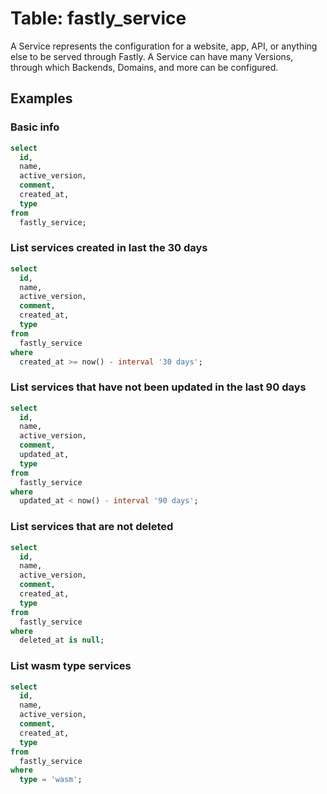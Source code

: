 # Table: fastly_service

A Service represents the configuration for a website, app, API, or anything else to be served through Fastly. A Service can have many Versions, through which Backends, Domains, and more can be configured.

## Examples

### Basic info

```sql
select
  id,
  name,
  active_version,
  comment,
  created_at,
  type
from
  fastly_service;
```

### List services created in last the 30 days

```sql
select
  id,
  name,
  active_version,
  comment,
  created_at,
  type
from
  fastly_service
where
  created_at >= now() - interval '30 days';
```

### List services that have not been updated in the last 90 days

```sql
select
  id,
  name,
  active_version,
  comment,
  updated_at,
  type
from
  fastly_service
where
  updated_at < now() - interval '90 days';
```

### List services that are not deleted

```sql
select
  id,
  name,
  active_version,
  comment,
  created_at,
  type
from
  fastly_service
where
  deleted_at is null;
```

### List wasm type services

```sql
select
  id,
  name,
  active_version,
  comment,
  created_at,
  type
from
  fastly_service
where
  type = 'wasm';
```
